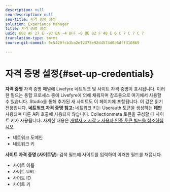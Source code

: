 ```yaml
---
description: null
seo-description: null
seo-title: 자격 증명 설정
solution: Experience Manager
title: 자격 증명 설정
uuid: 688 AF 27 E -97 BA -4 BFF -8 BE 82 F 48 E 6 C 7 C 7 C 7
translation-type: tm+mt
source-git-commit: 0c5420fcb3ba2e12375e92d4574d0a6dff310869

---
```



# 자격 증명 설정{#set-up-credentials}

**자격 증명** 자격 증명 패널에 Livefyre 네트워크 및 사이트 자격 증명이 표시됩니다. 이러한 필드는 통합 프로세스 중에 Livefyre에 의해 채워지며 참조용으로 여기에서 사용할 수 있습니다. Studio를 통해 추가된 새 사이트도 이 페이지에 포함됩니다. 이 값은 읽기 전용입니다.
**네트워크 자격 증명** **참고:** 네트워크 키는 Userauth 토큰을 생성하는 **데만** 사용되며 다른 API 호출에 사용되지 않습니다. Collectionmeta 토큰을 구성할 때 사이트 키가 사용됩니다. 자세한 내용은 [개발자 > 시작 > 사용자 인증 토큰 빌드를 참조하십시오](https://answers.livefyre.com/developers/getting-started/tokens/auth/).

* 네트워크 도메인
* 네트워크 키

**사이트 자격 증명 (사이트당)**: 검색 필드에 사이트를 입력하여 이러한 필드를 채웁니다.

* 사이트 이름
* 사이트 URL
* 사이트 ID
* 사이트 키

